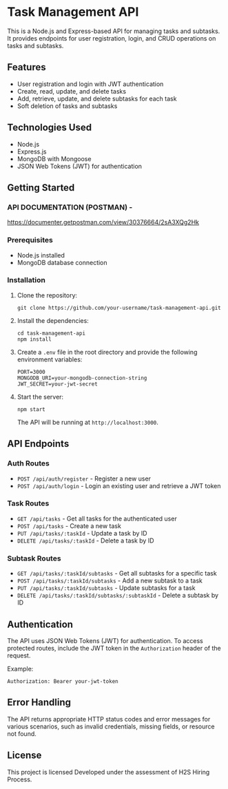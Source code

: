 # Task Management API

This is a Node.js and Express-based API for managing tasks and subtasks. It provides endpoints for user registration, login, and CRUD operations on tasks and subtasks.

## Features

- User registration and login with JWT authentication
- Create, read, update, and delete tasks
- Add, retrieve, update, and delete subtasks for each task
- Soft deletion of tasks and subtasks

## Technologies Used

- Node.js
- Express.js
- MongoDB with Mongoose
- JSON Web Tokens (JWT) for authentication

## Getting Started
### API DOCUMENTATION (POSTMAN) - 
https://documenter.getpostman.com/view/30376664/2sA3XQg2Hk
### Prerequisites

- Node.js installed
- MongoDB database connection

### Installation

1. Clone the repository:

   ```
   git clone https://github.com/your-username/task-management-api.git
   ```

2. Install the dependencies:

   ```
   cd task-management-api
   npm install
   ```

3. Create a `.env` file in the root directory and provide the following environment variables:

   ```
   PORT=3000
   MONGODB_URI=your-mongodb-connection-string
   JWT_SECRET=your-jwt-secret
   ```

4. Start the server:

   ```
   npm start
   ```

   The API will be running at `http://localhost:3000`.

## API Endpoints

### Auth Routes

- `POST /api/auth/register` - Register a new user
- `POST /api/auth/login` - Login an existing user and retrieve a JWT token

### Task Routes

- `GET /api/tasks` - Get all tasks for the authenticated user
- `POST /api/tasks` - Create a new task
- `PUT /api/tasks/:taskId` - Update a task by ID
- `DELETE /api/tasks/:taskId` - Delete a task by ID

### Subtask Routes

- `GET /api/tasks/:taskId/subtasks` - Get all subtasks for a specific task
- `POST /api/tasks/:taskId/subtasks` - Add a new subtask to a task
- `PUT /api/tasks/:taskId/subtasks` - Update subtasks for a task
- `DELETE /api/tasks/:taskId/subtasks/:subtaskId` - Delete a subtask by ID

## Authentication

The API uses JSON Web Tokens (JWT) for authentication. To access protected routes, include the JWT token in the `Authorization` header of the request.

Example:
```
Authorization: Bearer your-jwt-token
```

## Error Handling

The API returns appropriate HTTP status codes and error messages for various scenarios, such as invalid credentials, missing fields, or resource not found.

## License

This project is licensed Developed under the assessment of H2S Hiring Process.
